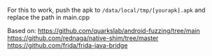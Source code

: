 For this to work, push the apk to `/data/local/tmp/[yourapk].apk` and replace the path in main.cpp



Based on: 
https://github.com/quarkslab/android-fuzzing/tree/main
https://github.com/rednaga/native-shim/tree/master
https://github.com/frida/frida-java-bridge
